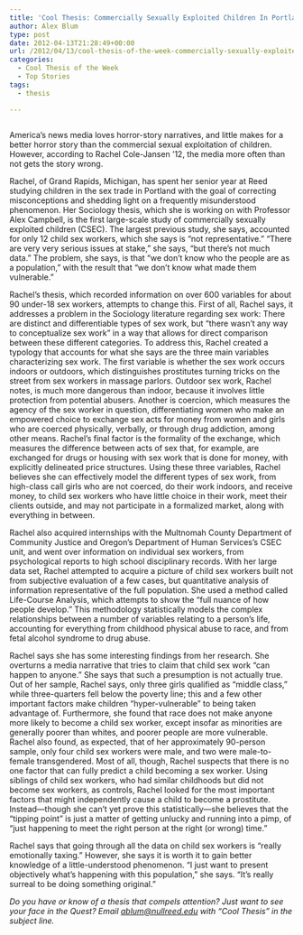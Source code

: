 ```yaml
---
title: 'Cool Thesis: Commercially Sexually Exploited Children In Portland, OR'
author: Alex Blum
type: post
date: 2012-04-13T21:28:49+00:00
url: /2012/04/13/cool-thesis-of-the-week-commercially-sexually-exploited-children-in-portland-or/
categories:
  - Cool Thesis of the Week
  - Top Stories
tags:
  - thesis

---
```

<p style="text-align: center;">
  <a href="http://www.reedquest.org/2012/04/cool-thesis-of-the-week-commercially-sexually-exploited-children-in-portland-or/websitectslider/" rel="attachment wp-att-1495"><img class="size-full wp-image-1495" title="Rachel" src="https://i2.wp.com/www.reedquest.org/wp-content/uploads/2012/04/websiteCTslider.jpg?resize=770%2C430" alt="" data-recalc-dims="1" /></a>
</p>

<p style="text-align: left;">
  America&#8217;s news media loves horror-story narratives, and little makes for a better horror story than the commercial sexual exploitation of children. However, according to Rachel Cole-Jansen &#8217;12, the media more often than not gets the story wrong.
</p>

Rachel, of Grand Rapids, Michigan, has spent her senior year at Reed studying children in the sex trade in Portland with the goal of correcting misconceptions and shedding light on a frequently misunderstood phenomenon. Her Sociology thesis, which she is working on with Professor Alex Campbell, is the first large-scale study of commercially sexually exploited children (CSEC). The largest previous study, she says, accounted for only 12 child sex workers, which she says is “not representative.” “There are very very serious issues at stake,” she says, “but there&#8217;s not much data.” The problem, she says, is that “we don&#8217;t know who the people are as a population,” with the result that “we don&#8217;t know what made them vulnerable.”

Rachel&#8217;s thesis, which recorded information on over 600 variables for about 90 under-18 sex workers, attempts to change this. First of all, Rachel says, it addresses a problem in the Sociology literature regarding sex work: There are distinct and differentiable types of sex work, but “there wasn&#8217;t any way to conceptualize sex work” in a way that allows for direct comparison between these different categories. To address this, Rachel created a typology that accounts for what she says are the three main variables characterizing sex work. The first variable is whether the sex work occurs indoors or outdoors, which distinguishes prostitutes turning tricks on the street from sex workers in massage parlors. Outdoor sex work, Rachel notes, is much more dangerous than indoor, because it involves little protection from potential abusers. Another is coercion, which measures the agency of the sex worker in question, differentiating women who make an empowered choice to exchange sex acts for money from women and girls who are coerced physically, verbally, or through drug addiction, among other means. Rachel&#8217;s final factor is the formality of the exchange, which measures the difference between acts of sex that, for example, are exchanged for drugs or housing with sex work that is done for money, with explicitly delineated price structures. Using these three variables, Rachel believes she can effectively model the different types of sex work, from high-class call girls who are not coerced, do their work indoors, and receive money, to child sex workers who have little choice in their work, meet their clients outside, and may not participate in a formalized market, along with everything in between.

Rachel also acquired internships with the Multnomah County Department of Community Justice and Oregon&#8217;s Department of Human Services&#8217;s CSEC unit, and went over information on individual sex workers, from psychological reports to high school disciplinary records. With her large data set, Rachel attempted to acquire a picture of child sex workers built not from subjective evaluation of a few cases, but quantitative analysis of information representative of the full population. She used a method called Life-Course Analysis, which attempts to show the “full nuance of how people develop.” This methodology statistically models the complex relationships between a number of variables relating to a person&#8217;s life, accounting for everything from childhood physical abuse to race, and from fetal alcohol syndrome to drug abuse.

Rachel says she has some interesting findings from her research. She overturns a media narrative that tries to claim that child sex work “can happen to anyone.” She says that such a presumption is not actually true. Out of her sample, Rachel says, only three girls qualified as “middle class,” while three-quarters fell below the poverty line; this and a few other important factors make children “hyper-vulnerable” to being taken advantage of. Furthermore, she found that race does not make anyone more likely to become a child sex worker, except insofar as minorities are generally poorer than whites, and poorer people are more vulnerable. Rachel also found, as expected, that of her approximately 90-person sample, only four child sex workers were male, and two were male-to-female transgendered. Most of all, though, Rachel suspects that there is no one factor that can fully predict a child becoming a sex worker. Using siblings of child sex workers, who had similar childhoods but did not become sex workers, as controls, Rachel looked for the most important factors that might independently cause a child to become a prostitute. Instead—though she can&#8217;t yet prove this statistically—she believes that the “tipping point” is just a matter of getting unlucky and running into a pimp, of “just happening to meet the right person at the right (or wrong) time.”

Rachel says that going through all the data on child sex workers is “really emotionally taxing.” However, she says it is worth it to gain better knowledge of a little-understood phenomenon. “I just want to present objectively what&#8217;s happening with this population,” she says. “It&#8217;s really surreal to be doing something original.”

_Do you have or know of a thesis that compels attention? Just want to see your face in the Quest? Email_ [_&#x61;&#x62;&#x6c;&#x75;&#x6d;&#x40;<span class="oe_displaynone">null</span>&#x72;&#x65;&#x65;&#x64;&#x2e;&#x65;&#x64;&#x75;_][1] _with “Cool Thesis” in the subject line._

 [1]: mailto:&#x61;&#x62;&#x6c;&#x75;&#x6d;&#x40;&#x72;&#x65;&#x65;&#x64;&#x2e;&#x65;&#x64;&#x75;